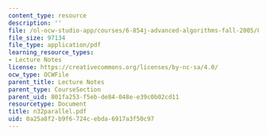```yaml
---
content_type: resource
description: ''
file: /ol-ocw-studio-app/courses/6-854j-advanced-algorithms-fall-2005/0a25a8f2b9f6724cebda6917a3f50c97_n32parallel.pdf
file_size: 97134
file_type: application/pdf
learning_resource_types:
- Lecture Notes
license: https://creativecommons.org/licenses/by-nc-sa/4.0/
ocw_type: OCWFile
parent_title: Lecture Notes
parent_type: CourseSection
parent_uid: 801fa253-f5eb-de84-048e-e39c0b02cd11
resourcetype: Document
title: n32parallel.pdf
uid: 0a25a8f2-b9f6-724c-ebda-6917a3f50c97
---
```

